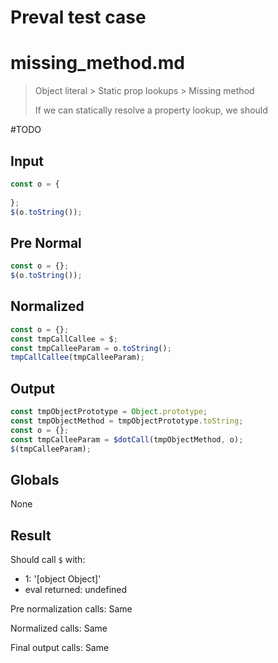 # Preval test case

# missing_method.md

> Object literal > Static prop lookups > Missing method
>
> If we can statically resolve a property lookup, we should

#TODO

## Input

`````js filename=intro
const o = {
  
};
$(o.toString());
`````

## Pre Normal

`````js filename=intro
const o = {};
$(o.toString());
`````

## Normalized

`````js filename=intro
const o = {};
const tmpCallCallee = $;
const tmpCalleeParam = o.toString();
tmpCallCallee(tmpCalleeParam);
`````

## Output

`````js filename=intro
const tmpObjectPrototype = Object.prototype;
const tmpObjectMethod = tmpObjectPrototype.toString;
const o = {};
const tmpCalleeParam = $dotCall(tmpObjectMethod, o);
$(tmpCalleeParam);
`````

## Globals

None

## Result

Should call `$` with:
 - 1: '[object Object]'
 - eval returned: undefined

Pre normalization calls: Same

Normalized calls: Same

Final output calls: Same
